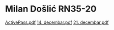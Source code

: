 # Milan Došlić RN35-20


[ActivePass.pdf](https://github.com/RAF-UI-2022/Milan/files/10015712/ActivePass.pdf)
[14. decembar.pdf](https://github.com/RAF-UI-2022/Milan/files/10229572/14.decembar.pdf)
[21. decembar.pdf](https://github.com/RAF-UI-2022/Milan/files/10277708/21.decembar.pdf)
